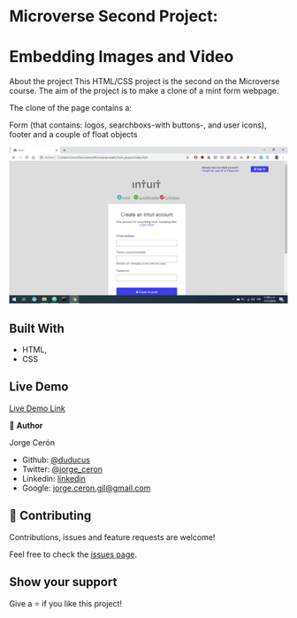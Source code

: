 # Microverse Second Project:
# Embedding Images and Video

About the project
This HTML/CSS project is the second on the Microverse course. The aim of the project is to make a clone of a mint form webpage. 

The clone of the page contains a: 

Form (that contains: logos, searchboxs-with buttons-, and user icons), 
footer 
and a couple of float objects

![screenshot](./app_screenshots.png)

## Built With

- HTML,
- CSS

## Live Demo

[Live Demo Link](https://htmlpreview.github.io/?https://github.com/duducus/form_project/blob/form_feature/index.html)

👤 **Author**

Jorge Cerón 
- Github: [@duducus](https://github.com/duducus)
- Twitter: [@jorge_ceron](https://twitter.com/ceronjorge1)
- Linkedin: [linkedin](https://www.linkedin.com/in/jorge-francisco-cer%C3%B3n-gil-343583113/)
- Google: jorge.ceron.gil@gmail.com


## 🤝 Contributing

Contributions, issues and feature requests are welcome!

Feel free to check the [issues page](https://github.com/duducus/form_project/issues).

## Show your support

Give a ⭐️ if you like this project!
